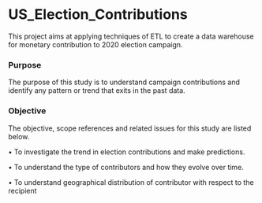 # US_Election_Contributions
This project aims at applying techniques of ETL to create a data warehouse for monetary contribution to 2020 election campaign. 

### Purpose
The purpose of this study is to understand campaign contributions and identify any pattern or trend that exits in the past data. 

### Objective
The objective, scope references and related issues for this study are listed below.

•	To investigate the trend in election contributions and make predictions.

•	To understand the type of contributors and how they evolve over time.

•	To understand geographical distribution of contributor with respect to the recipient
